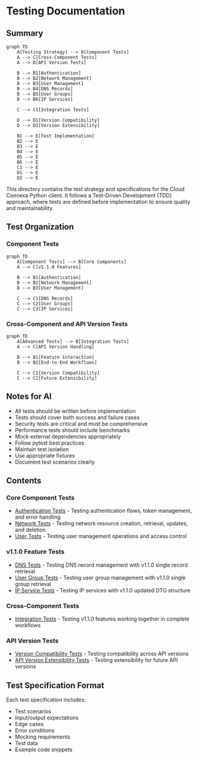 # Testing Documentation

## Summary
```mermaid
graph TD
    A[Testing Strategy] --> B[Component Tests]
    A --> C[Cross-Component Tests]
    A --> D[API Version Tests]
    
    B --> B1[Authentication]
    B --> B2[Network Management]
    B --> B3[User Management]
    B --> B4[DNS Records]
    B --> B5[User Groups]
    B --> B6[IP Services]
    
    C --> C1[Integration Tests]
    
    D --> D1[Version Compatibility]
    D --> D2[Version Extensibility]
    
    B1 --> E[Test Implementation]
    B2 --> E
    B3 --> E
    B4 --> E
    B5 --> E
    B6 --> E
    C1 --> E
    D1 --> E
    D2 --> E
```

This directory contains the test strategy and specifications for the Cloud Connexa Python client. It follows a Test-Driven Development (TDD) approach, where tests are defined before implementation to ensure quality and maintainability.

## Test Organization

### Component Tests
```mermaid
graph TD
    A[Component Tests] --> B[Core Components]
    A --> C[v1.1.0 Features]
    
    B --> B1[Authentication]
    B --> B2[Network Management]
    B --> B3[User Management]
    
    C --> C1[DNS Records]
    C --> C2[User Groups]
    C --> C3[IP Services]
```

### Cross-Component and API Version Tests
```mermaid
graph TD
    A[Advanced Tests] --> B[Integration Tests]
    A --> C[API Version Handling]
    
    B --> B1[Feature Interaction]
    B --> B2[End-to-End Workflows]
    
    C --> C1[Version Compatibility]
    C --> C2[Future Extensibility]
```

## Notes for AI
- All tests should be written before implementation
- Tests should cover both success and failure cases
- Security tests are critical and must be comprehensive
- Performance tests should include benchmarks
- Mock external dependencies appropriately
- Follow pytest best practices
- Maintain test isolation
- Use appropriate fixtures
- Document test scenarios clearly

## Contents

### Core Component Tests
- [Authentication Tests](auth_tests.md) - Testing authentication flows, token management, and error handling
- [Network Tests](network_tests.md) - Testing network resource creation, retrieval, updates, and deletion
- [User Tests](user_tests.md) - Testing user management operations and access control

### v1.1.0 Feature Tests
- [DNS Tests](dns_tests.md) - Testing DNS record management with v1.1.0 single record retrieval
- [User Group Tests](user_group_tests.md) - Testing user group management with v1.1.0 single group retrieval
- [IP Service Tests](ip_service_tests.md) - Testing IP services with v1.1.0 updated DTO structure

### Cross-Component Tests
- [Integration Tests](integration_tests.md) - Testing v1.1.0 features working together in complete workflows

### API Version Tests
- [Version Compatibility Tests](version_compatibility_tests.md) - Testing compatibility across API versions
- [API Version Extensibility Tests](api_version_extensibility_tests.md) - Testing extensibility for future API versions

## Test Specification Format
Each test specification includes:
- Test scenarios
- Input/output expectations
- Edge cases
- Error conditions
- Mocking requirements
- Test data
- Example code snippets 